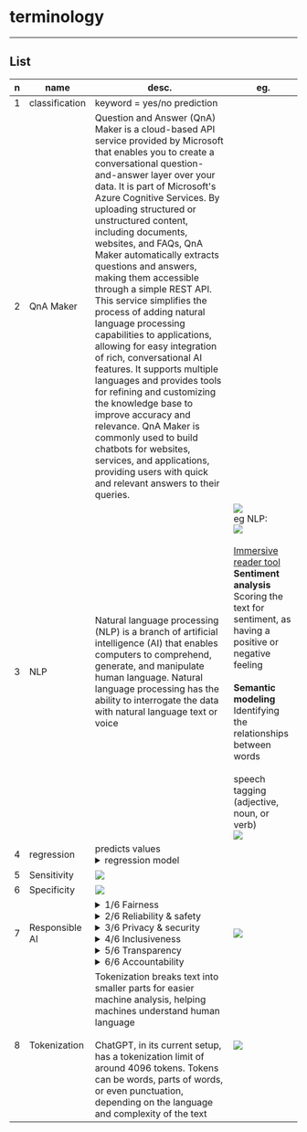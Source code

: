 # terminology

---

## List
|n|name|desc.|eg.|
|-|----|-----|---|
|1|classification|keyword = yes/no prediction|
|2|QnA Maker|Question and Answer (QnA) Maker is a cloud-based API service provided by Microsoft that enables you to create a conversational question-and-answer layer over your data. It is part of Microsoft's Azure Cognitive Services. By uploading structured or unstructured content, including documents, websites, and FAQs, QnA Maker automatically extracts questions and answers, making them accessible through a simple REST API. This service simplifies the process of adding natural language processing capabilities to applications, allowing for easy integration of rich, conversational AI features. It supports multiple languages and provides tools for refining and customizing the knowledge base to improve accuracy and relevance. QnA Maker is commonly used to build chatbots for websites, services, and applications, providing users with quick and relevant answers to their queries.|
|3|NLP|Natural language processing (NLP) is a branch of artificial intelligence (AI) that enables computers to comprehend, generate, and manipulate human language. Natural language processing has the ability to interrogate the data with natural language text or voice|<img src="https://i.imgur.com/WjZdqbD.png"><br/>eg NLP:<br/><img src="https://i.imgur.com/lFloxSy.png"><br/><br/><ins>Immersive reader tool</ins><br/>**Sentiment analysis**<br/>Scoring the text for sentiment, as having a positive or negative feeling<br/><br/>**Semantic modeling**<br/>Identifying the relationships between words<br/><br/>speech tagging (adjective, noun, or verb)<br/><img src="https://i.imgur.com/vccT4rC.png">|
|4|regression|predicts values<details><summary>regression model</summary>root mean squared error (RMSE)<br/>coefficient of determination (r2)</details>|
|5|Sensitivity|<img src="https://i.imgur.com/iu7luBa.png">|
|6|Specificity|<img src="https://i.imgur.com/ipl7QCI.png">|
|7|Responsible AI|<details><summary>1/6 Fairness</summary>Fairness in responsible AI refers to the principle of ensuring that AI systems treat all individuals and groups equitably. This involves designing and implementing AI in a way that minimizes bias and discrimination, ensuring that the outcomes of AI applications are just and equitable across different demographics, including race, gender, age, and socio-economic status. The goal is to create AI technologies that contribute positively to society, promoting inclusion and diversity</details><details><summary>2/6 Reliability & safety</summary>Safety in AI involves designing AI systems that operate within safe parameters, posing no harm to humans or the environment. It focuses on preventing unintended consequences and ensuring that AI applications do not create risks or dangers, especially in critical areas such as healthcare, transportation, and public safety.</details><details><summary>3/6 Privacy & security</summary>Privacy in AI involves ensuring that personal and sensitive information processed by AI systems is handled in a way that respects individual privacy rights and complies with data protection laws. It focuses on maintaining the confidentiality and control over personal data, preventing unauthorized access, and allowing individuals to know how their data is used.<br/><br/>Security in AI refers to the measures and techniques implemented to protect AI systems from cyber threats, unauthorized access, and attacks. It encompasses the integrity of data, algorithms, and infrastructure, aiming to prevent manipulation, theft, or damage to the AI system and the data it processes.</details><details><summary>4/6 Inclusiveness</summary>Inclusiveness in AI refers to the principle of designing and implementing AI systems that consider and serve the diverse needs of all user groups. It aims to ensure that AI technologies are accessible to people with a wide range of abilities, backgrounds, and characteristics, including those from marginalized or underrepresented communities. Inclusiveness emphasizes the importance of diversity in AI development teams and decision-making processes, to avoid biases and create AI solutions that are equitable and beneficial for everyone.<br/><br/>Yes, inclusiveness in AI specifically encompasses people with disabilities, including individuals who are blind, have mobility impairments, or face other challenges. The aim is to ensure that AI technologies are designed and developed in a way that makes them accessible and usable for everyone, regardless of their physical or cognitive abilities. This includes creating user interfaces that are adaptable for assistive technologies, developing algorithms that consider the diverse ways people interact with technology, and ensuring that AI systems do not inadvertently exclude or discriminate against people with disabilities.</details><details><summary>5/6 Transparency</summary>Transparency in AI refers to the openness and clarity about how AI systems operate, make decisions, and are developed. It involves making the methodologies, data sources, and algorithms used by AI systems understandable to users and stakeholders, without requiring specialized knowledge. The goal is to ensure that individuals and organizations can comprehend how AI decisions are made, the factors influencing those decisions, and the potential biases within the systems. Transparency supports accountability and trust in AI technologies by allowing for scrutiny, understanding, and informed decision-making regarding the use and impacts of AI.</details><details><summary>6/6 Accountability</summary>Accountability in AI refers to the principle that developers, operators, and users of AI systems should be responsible for the outcomes of these systems. It entails having mechanisms in place to attribute consequences to the parties involved, ensuring they can be held liable for any harm or wrongful actions caused by the AI. This principle encourages ethical development, deployment, and use of AI technologies, ensuring that there are clear processes for addressing any issues or damages that arise. Accountability in AI promotes trust and fairness by ensuring that those who benefit from AI technologies also bear responsibility for their impacts on society and individuals.</details>|<img src="https://i.imgur.com/hpN4ouC.png">|
|8|Tokenization|Tokenization breaks text into smaller parts for easier machine analysis, helping machines understand human language<br/><br/>ChatGPT, in its current setup, has a tokenization limit of around 4096 tokens. Tokens can be words, parts of words, or even punctuation, depending on the language and complexity of the text|<img src="https://i.imgur.com/Z3Ax8Ci.png">|
